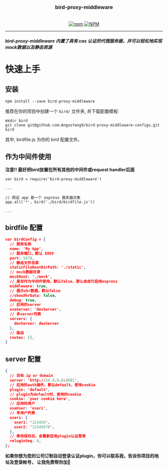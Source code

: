 <h3 align="center" style="margin: 30px 0 35px;">bird-proxy-middleware</h3>
<p align="center">
  <a href="https://www.npmjs.com/package/bird-proxy-middleware"><img alt="npm" src="https://img.shields.io/npm/v/bird-proxy-middleware"></a>
  <a href="https://raw.githubusercontent.com/AngusYang9/bird-proxy-middleware/master/LICENSE"><img alt="NPM" src="https://img.shields.io/npm/l/shell-spawn"></a>
</p>

---

##### bird-proxy-middleware 内置了具有 cas 认证的代理服务器，并可以轻松地实现mock数据以及静态资源

# 快速上手

## 安装

```shell
npm install --save bird-proxy-middleware
```

推荐在你的项目中创建一个 `bird/` 文件夹, 并下载配置模板:

```shell
mkdir bird
git clone git@github.com:AngusYang9/bird-proxy-middleware-configs.git bird
```

其中, birdfile.js 为你的 bird 配置文件。

## 作为中间件使用

**注意!! 最好把bird放置在所有其他的中间件或request handler后面**

```
var bird = require('bird-proxy-middleware')

...

// 假设 app 是一个 express 服务器对象
app.all('*', bird('./bird/birdfile.js'))

...
```

## birdfile 配置


```json
var birdConfig = {
  // 服务名称
  name: 'My App',
  // 服务端口，默认 8899
  port: 5678,
  // 静态文件目录
  staticFileRootDirPath: './static',
  // mock数据目录
  mockRoot: './mock',
  // 是否作为中间件使用，默认false，那么会自行启用express
  middleware: true,
  // 展示xhr数据，默认false
  //showXhrData: false,
  debug: true,
  // 应用的server
  useServer: 'devServer',
  // 多server列表
  servers: {
    devServer: devServer
  },
  // 路由
  routes: [],
}
```

## server 配置

```json
{
  // 目标 ip or domain
  server: 'http://10.0.0.0:8081',
  // 应用的auth插件，默认default，使用cookie
  plugin: 'default',
  // plugin为default时，使用的cookie
  cookie: 'your cookie here',
  // 应用的用户
  useUser: 'user1',
  // 多用户列表
  users: {
    user1: '123456',
    user2: '12345678',
  },
  // 修改保存后，会重新应用plugin认证登录
  reloginSeq: 0,
};
```

**如果你想为您的公司订制自动登录认证plugin，你可以联系我，告诉你项目的地址及登录帐号， 让我免费帮你加🤝**
